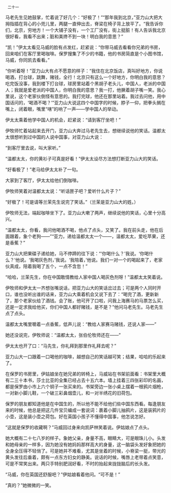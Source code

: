      二十一 

   马老先生见她鼓掌，忙着说了好几个：“好极了！”“那年我到北京，”亚力山大把大拇指插在背心的小兜儿里，两腿一直伸出去，脊梁在椅子背上放平了。“我告诉你们，北京，穷地方！一个大铺子没有，一个工厂没有，街上挺脏！有人告诉我北京很好看，我看不出来；脏和美搀不到一块！明白我的意思？” 

   “凯！”伊太太看见马威的脸有点发红，赶紧说：“你带马威去看看你兄弟的书房，回来咱们在客厅里喝咖啡。保罗搜集了不少的书籍，他的书房简直是个小图书馆，马威，你同凯去看看。” 

   “你听着呀！”亚力山大有点不愿意的样子：“我住在北京饭店，真叫好地方，你说喝酒，打台球，跳舞，赌钱，全行！北京只有这么一个好地方，你明白我的意思？吃完饭没事，我到楼下打台球，球房里站着个黑胡子老头儿，中国人，老派的中国人；我就是爱老派的中国人，你明白我的意思？我一打，他撅着胡子嘴一笑。我心里说，这个老家伙倒怪有意思的。我打完球，他还在那里站着。我过去问他，用中国话问的，‘喝酒不喝？’”亚力山大说这四个中国字的时候，脖子一仰，把拳头搁在嘴上，闭着眼，嘴里“嗐”的响了一声——学中国人的举动。 

   伊太太乘着他学中国人的机会，赶紧说：“请到客厅坐吧！” 

   伊牧师忙着站起来去开门，亚力山大奔过马老先生去，想继续说他的笑话。温都太太很想听到过中国的人说中国事，对亚力山大说： 

   “到客厅里去说，叫大家听。” 

   “温都太太，你的黄衫子可真是好看！”伊太太设尽方法想打断亚力山大的笑话。 

   “好看极了！”老马给伊太太补了一句。 

   大家到了客厅，伊太太给他们倒咖啡。 

   伊牧师笑着对温都太太说：“听话匣子吧？爱听什么片子？” 

   “好极了！可是请等兰茉先生说完了笑话。”（兰茉是亚力山大的姓。） 

   伊牧师无法，端起咖啡坐下了。亚力山大嗽了两声，继续说他的笑话，心里十分高兴。 

   “温都太太，你看，我问他喝酒不喝，他点了点头，又笑了。我在前头走，他在后面跟着，象个老狗——”“亚力，递给温都太太一个——，温都太太，爱吃苹果，还是香蕉？” 

   亚力山大把果碟子递给她，马不停蹄的往下说：“‘你喝什么？’我说。‘你喝什么？’他说。‘我喝灰色剂，’我说。‘我陪着，’他说。我们一对一个的喝起来了，老家伙真成，陪着我喝了五个，一点不含忽！” 

   “哈哈，兰茉先生，你在中国敢情教给人家中国人喝灰色剂呀！”温都太太笑着说。 

   伊牧师和伊太太一齐想张嘴说话，把亚力山大的笑话岔过去；可是两个人同时开口，谁也没听出谁的话来，亚力山大乘着机会又说下去了：“喝完了酒，更新新了，那个老家伙给了酒钱。会了账，他可开了口啦，问我上海赛马的马票怎么买，还是一定求我给他买，你们中国人都好赌钱，是不是？”他问马老先生。马老先生点了点头。 

   温都太太嘴里嚼着一点香蕉，低声儿说：“教给人家赛马赌钱，还说人家——” 

   她还没说完，伊牧师说：“温都太太，张伯伦牧师还在——” 

   伊太太也开了口：“马先生，你礼拜到那里作礼拜去呢？” 

   亚力山大一口跟着一口喝他的咖啡，越想自己的笑话越可笑；结果，哈哈的乐起来了。 

   在保罗的书房里，伊姑娘坐在她兄弟的转椅上，马威站在书架前面看：书架里大概有二三十本书，莎士比亚的全集已经占去十五六本。墙上挂着三四张彩印的名画，都是保罗由小市上六个铜子一张买来的。书架旁边一张小桌上摆着一根鸦片烟枪，一对新小脚儿鞋，一个破三彩鼻烟壶儿，和一对半绣花的旧荷包。 

   保罗的朋友都知道他是在中国生的，所以他不能不给他们些中国东西看。每逢朋友来的时候，他总是把这几件宝贝编成一套说词：裹着小脚儿抽鸦片，这是装鸦片的小壶，这是装小壶之荷包。好在英国小孩子不懂得中国事，他怎说怎好。 

   “这就是保罗的收藏啊？”马威回过身来向凯萨林笑着说。伊姑娘点了点头。 

   她大概有二十七八岁的样子。象她父亲，身量不高，眼睛大，可是眼珠儿小。头发和她母亲的一样多，因为她没有她妈妈那样高大的身量，这一脑袋头发好象把她的全身全压得不轻俏了。可是她并不难看，尤其是坐着的时候，小脊梁一挺，带光的黄头发往后垂着，颇有一点东方妇女的静美。说话的时候，嘴唇上老带着点笑意，可是不常笑出来。两只手特别肥润好看，不时的抬起来拢拢脑后的长头发。 

   “马威，你在英国还舒服吧？”伊姑娘看着他问。“可不是！” 

   “真的？”她微微的一笑。 

